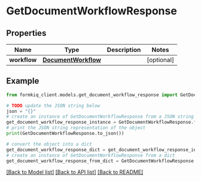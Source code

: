 # GetDocumentWorkflowResponse


## Properties

Name | Type | Description | Notes
------------ | ------------- | ------------- | -------------
**workflow** | [**DocumentWorkflow**](DocumentWorkflow.md) |  | [optional] 

## Example

```python
from formkiq_client.models.get_document_workflow_response import GetDocumentWorkflowResponse

# TODO update the JSON string below
json = "{}"
# create an instance of GetDocumentWorkflowResponse from a JSON string
get_document_workflow_response_instance = GetDocumentWorkflowResponse.from_json(json)
# print the JSON string representation of the object
print(GetDocumentWorkflowResponse.to_json())

# convert the object into a dict
get_document_workflow_response_dict = get_document_workflow_response_instance.to_dict()
# create an instance of GetDocumentWorkflowResponse from a dict
get_document_workflow_response_from_dict = GetDocumentWorkflowResponse.from_dict(get_document_workflow_response_dict)
```
[[Back to Model list]](../README.md#documentation-for-models) [[Back to API list]](../README.md#documentation-for-api-endpoints) [[Back to README]](../README.md)


